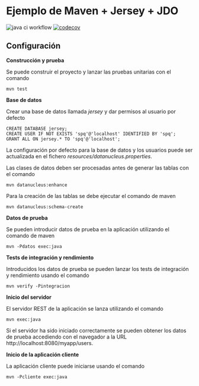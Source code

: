 Ejemplo de Maven + Jersey + JDO
===============================


![java ci workflow](https://github.com/unaguil/spq-simple-service/actions/workflows/java-ci.yml/badge.svg) [![codecov](https://codecov.io/gh/unaguil/spq-simple-service/branch/main/graph/badge.svg?token=VWV6C72V4T)](https://codecov.io/gh/unaguil/spq-simple-service)

Configuración
------------- 

**Construcción y prueba**

Se puede construir el proyecto y lanzar las pruebas unitarias con el comando

    mvn test

**Base de datos**

Crear una base de datos llamada *jersey* y dar permisos al usuario por defecto

    CREATE DATABASE jersey;
    CREATE USER IF NOT EXISTS 'spq'@'localhost' IDENTIFIED BY 'spq';
    GRANT ALL ON jersey.* TO 'spq'@'localhost';

La configuración por defecto para la base de datos y los usuarios puede ser actualizada en el fichero *resources/datanucleus.properties*.

Las clases de datos deben ser procesadas antes de generar las tablas con el comando 

    mvn datanucleus:enhance

Para la creación de las tablas se debe ejecutar el comando de maven

    mvn datanucleus:schema-create

**Datos de prueba**

Se pueden introducir datos de prueba en la aplicación utilizando el comando de maven

    mvn -Pdatos exec:java

**Tests de integración y rendimiento**

Introducidos los datos de prueba se pueden lanzar los tests de integración y rendimiento usando el comando

    mvn verify -Pintegracion

**Inicio del servidor**

El servidor REST de la aplicación se lanza utilizando el comando

    mvn exec:java

Si el servidor ha sido iniciado correctamente se pueden obtener los datos de prueba accediendo con el navegador a la URL http://localhost:8080/myapp/users.


**Inicio de la aplicación cliente**

La aplicación cliente puede iniciarse usando el comando

    mvn -Pcliente exec:java